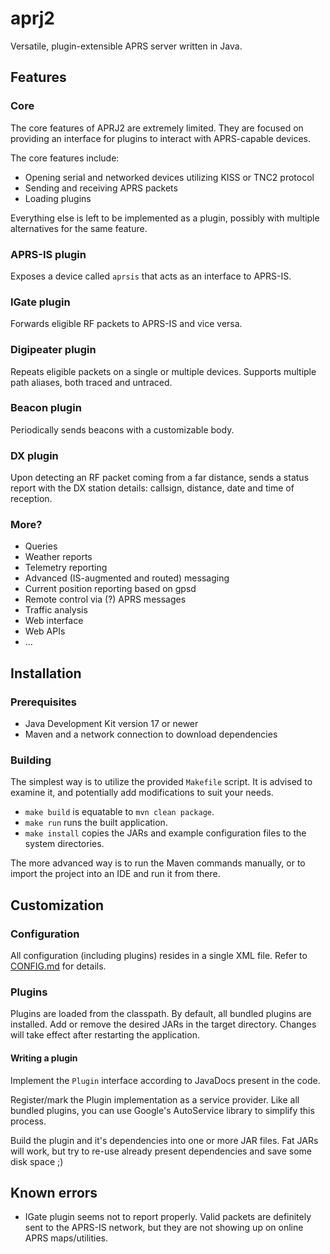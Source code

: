 # aprj2

Versatile, plugin-extensible APRS server written in Java. 

## Features

### Core

The core features of APRJ2 are extremely limited. They are focused on providing an interface for plugins to interact with APRS-capable devices. 

The core features include:

- Opening serial and networked devices utilizing KISS or TNC2 protocol
- Sending and receiving APRS packets
- Loading plugins

Everything else is left to be implemented as a plugin, possibly with multiple alternatives for the same feature.

### APRS-IS plugin

Exposes a device called `aprsis` that acts as an interface to APRS-IS.

### IGate plugin

Forwards eligible RF packets to APRS-IS and vice versa.

### Digipeater plugin

Repeats eligible packets on a single or multiple devices. Supports multiple path aliases, both traced and untraced. 

### Beacon plugin

Periodically sends beacons with a customizable body.

### DX plugin

Upon detecting an RF packet coming from a far distance, sends a status report with the DX station details: callsign, distance, date and time of reception.

### More?

- Queries
- Weather reports
- Telemetry reporting
- Advanced (IS-augmented and routed) messaging
- Current position reporting based on gpsd
- Remote control via (?) APRS messages
- Traffic analysis
- Web interface
- Web APIs
- ... 

## Installation

### Prerequisites

- Java Development Kit version 17 or newer
- Maven and a network connection to download dependencies

### Building

The simplest way is to utilize the provided `Makefile` script. It is advised to examine it, and potentially add modifications to suit your needs.

- `make build` is equatable to `mvn clean package`.
- `make run` runs the built application.
- `make install` copies the JARs and example configuration files to the system directories.

The more advanced way is to run the Maven commands manually, or to import the project into an IDE and run it from there.

## Customization

### Configuration

All configuration (including plugins) resides in a single XML file. Refer to [CONFIG.md](CONFIG.md) for details.

### Plugins

Plugins are loaded from the classpath. By default, all bundled plugins are installed. 
Add or remove the desired JARs in the target directory. 
Changes will take effect after restarting the application.

#### Writing a plugin

Implement the `Plugin` interface according to JavaDocs present in the code. 

Register/mark the Plugin implementation as a service provider. Like all bundled plugins, you can use Google's AutoService library to simplify this process.

Build the plugin and it's dependencies into one or more JAR files. Fat JARs will work, but try to re-use already present dependencies and save some disk space ;)

## Known errors

- IGate plugin seems not to report properly. Valid packets are definitely sent to the APRS-IS network, 
but they are not showing up on online APRS maps/utilities.  